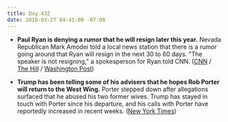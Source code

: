 ```yaml
---
title: Day 432
date: 2018-03-27 04:41:00 -07:00
---
```


* **Paul Ryan is denying a rumor that he will resign later this year.** Nevada Republican Mark Amodei told a local news station that there is a rumor going around that Ryan will resign in the next 30 to 60 days. "The speaker is not resigning," a spokesperson for Ryan told CNN. ([CNN](https://www.cnn.com/2018/03/26/politics/paul-ryan-steve-scalise-mark-amodei/index.html) / [The Hill](http://thehill.com/homenews/house/380365-nevada-lawmaker-rumor-mill-says-ryan-headed-for-exit) / [Washington Post](https://www.washingtonpost.com/politics/the-speaker-is-not-resigning-ryans-office-dismisses-gop-lawmakers-rumor/2018/03/26/e232265a-313b-11e8-8abc-22a366b72f2d_story.html?utm_term=.97b66ac34cd6))

* **Trump has been telling some of his advisers that he hopes Rob Porter will return to the West Wing.** Porter stepped down after allegations surfaced that he abused his two former wives. Trump has stayed in touch with Porter since his departure, and his calls with Porter have reportedly increased in recent weeks. ([New York Times](https://www.nytimes.com/2018/03/26/us/politics/trump-rob-porter.html))